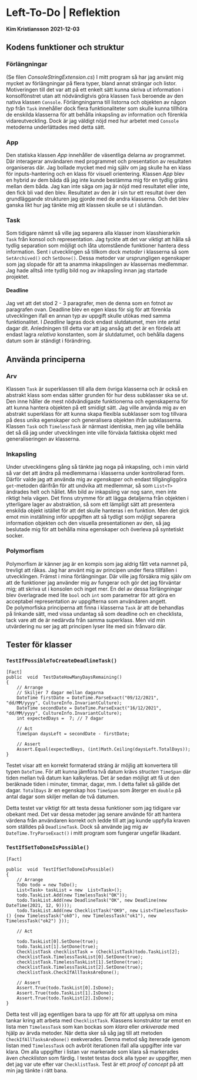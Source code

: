 # Left-To-Do | Reflektion

**Kim Kristiansson**
**2021-12-03**

## Kodens funktioner och struktur

### Förlängningar

(Se filen _ConsoleStringExtension.cs_)
I mitt program så har jag använt mig mycket av förlängningar på flera typer, bland annat strängar och listor. Motiveringen till det var att på ett enkelt sätt kunna skriva ut information i konsolfönstret utan att nödvändigtvis göra klassen `Task` beroende av den nativa klassen `Console`. Förlängningarna till listorna och objekten av någon _typ_ från `Task` innehåller dock flera funktionaliteter som skulle kunna tillhöra de enskilda klasserna för att behålla inkapsling av information och förenkla vidareutveckling. Dock är jag väldigt nöjd med hur arbetet med `Console` metoderna underlättades med detta sätt.

### App

Den statiska klassen _App_ innehåller de väsentliga delarna av programmet. Där interagerar användaren med programmet och presentation av resultaten organiseras där. Jag bollade mycket med mig själv om jag skulle ha en klass för inputs-hantering och en klass för visuell orientering. Klassen _App_ blev en hybrid av dem båda då jag inte kunde bestämma mig för en tydlig gräns mellan dem båda. Jag kan inte säga om jag är nöjd med resultatet eller inte, den fick bli vad den blev. Resultatet av den är i sin tur ett resultat över den grundläggande strukturen jag gjorde med de andra klasserna. Och det blev ganska likt hur jag tänkte mig att klassen skulle se ut i slutändan.

### Task

Som tidigare nämnt så ville jag separera alla klasser inom klasshierarkin `Task` från konsol och representation. Jag tyckte att det var viktigt att hålla så tydlig separation som möjligt och låta utomstående funktioner hantera dess information. Sent i utvecklingen så tillkom dock _metoder_ i klasserna så som `SetArchived()` och `SetDone()`. Dessa metoder var ursprungligen egenskaper som jag slopade för att ta anamma inkapslingen av klassernas medlemmar. Jag hade alltså inte tydlig bild nog av inkapsling innan jag startade projektet.

#### Deadline

Jag vet att det stod 2 - 3 paragrafer, men de denna som en fotnot av paragrafen ovan. Deadline blev en egen klass för sig för att förenkla utvecklingen ifall en annan typ av uppgift skulle utökas med samma funktionalitet. I _Deadline_ lagras dock endast slutdatumet, men inte antal dagar dit. Anledningen till detta var att jag ansåg att det är en fördela att endast lagra _relativa_ konstanten, som är slutdatumet, och behålla dagens datum som är ständigt i förändring.

## Använda principerna

### Arv

Klassen `Task` är superklassen till alla dem övriga klasserna och är också en abstrakt klass som endas sätter grunden för hur dess subklasser ska se ut. Den inne håller de mest nödvändigaste funktionerna och egenskaperna för att kunna hantera objekten på ett smidigt sätt. Jag ville använda mig av en abstrakt superklass för att kunna skapa flexibla subklasser som tog tillvara på dess unika egenskaper och generalisera objekten ifrån subklasserna. Klassen `Task` och `TimelessTask` är närmast identiska, men jag ville behålla det så då jag under utvecklingen inte ville förväxla faktiska objekt med generaliseringen av klasserna.

### Inkapsling

Under utvecklingens gång så tänkte jag noga på inkapsling, och i min värld så var det att ändra på medlemmarna i klasserna under kontrollerad form. Därför valde jag att använda mig av _egenskaper_ och endast tillgängliggöra `get`-metoden därifrån för att undvika att medlemmar, så som `List<T>` ändrades helt och hållet. Min bild av inkapsling var nog sann, men inte riktigt hela vägen. Det finns utrymme för att lägga detaljerna från objekten i ytterligare lager av abstraktion, så som ett lämpligt sätt att presentera enskilda objekt istället för att det skulle hanteras i en funktion. Men det gick emot min inställning inför uppgiften att så tydligt som möjligt separera information objekten och den visuella presentationen av den, så jag beslutade mig för att behålla mina egenskaper och överleva på syntetiskt socker.

### Polymorfism

Polymorfism är känner jag är en kompis som jag aldrig fått veta namnet på, trevligt att råkas. Jag har använt mig av principen under flera tillfällen i utvecklingen. Främst i mina förlängningar. Där ville jag försäkra mig själv om att de funktioner jag använder mig av fungerar och gör det jag förväntar mig; att skriva ut i konsolen och inget mer. En del av dessa förlängningar blev överlagrade med lite `bool` och `int` som parametrar för att göra en acceptabel representation av uppgifterna som användaren angett.  
De polymorfiska principerna att finna i klasserna `Task` är att de behandlas på linkande sätt, med vissa undantag så som deadline och en checklista, tack vare att de är nedärvda från samma superklass. Men vid min utvärdering nu ser jag att principen lyser lite med sin frånvaro där.

## Tester för klasser

### `TestIfPossibleToCreateDeadlineTask()`

```
[Fact]
public  void  TestDateHowManyDaysRemaining()
{
	// Arrange
	// Skiljer 7 dagar mellan dagarna
	DateTime firstDate = DateTime.ParseExact("09/12/2021", "dd/MM/yyyy", CultureInfo.InvariantCulture);
	DateTime secondDate = DateTime.ParseExact("16/12/2021", "dd/MM/yyyy", CultureInfo.InvariantCulture);
	int expectedDays =  7; // 7 dagar

	// Act
	TimeSpan daysLeft = secondDate - firstDate;

	// Assert
	Assert.Equal(expectedDays, (int)Math.Ceiling(daysLeft.TotalDays));
}
```

Testet visar att en korrekt formaterad sträng är möjlig att konvertera till typen `DateTime`. För att kunna jämföra två datum krävs _structen_ `TimeSpan` där tiden mellan två datum kan kalkyleras. Det är sedan möjligt att få ut den beräknade tiden i minuter, timmar, dagar, mm. I detta fallet så gällde det dagar.
`TotalDays` är en egenskap hos `TimeSpan` som återger en `double` på antal dagar som skiljer mellan de två datumen.

Detta testet var viktigt för att testa dessa funktioner som jag tidigare var obekant med. Det var dessa metoder jag senare använde för att hantera värdena från användaren korrekt och ledde till att jag kunde uppfylla kraven som ställdes på `DeadlineTask`. Dock så använde jag mig av `DateTime.TryParseExact()` i mitt program som fungerar ungefär likadant.

### `TestIfSetToDoneIsPossible()`

```
[Fact]

public  void  TestIfSetToDoneIsPossible()
{
	// Arrange
	ToDo todo = new ToDo();
	List<Task> taskList = new  List<Task>();
	todo.TaskList.Add(new TimelessTask("OK"));
	todo.TaskList.Add(new DeadlineTask("OK", new Deadline(new DateTime(2021, 12, 9))));
	todo.TaskList.Add(new ChecklistTask("OK9", new List<TimelessTask>() {new TimelessTask("ok0"), new TimelessTask("ok1"), new TimelessTask("ok2") }));

	// Act

	todo.TaskList[0].SetDone(true);
	todo.TaskList[1].SetDone(true);
	ChecklistTask checklistTask = (ChecklistTask)todo.TaskList[2];
	checklistTask.TimelessTaskList[0].SetDone(true);
	checklistTask.TimelessTaskList[1].SetDone(true);
	checklistTask.TimelessTaskList[2].SetDone(true);
	checklistTask.CheckIfAllTasksAreDone();

	// Assert
	Assert.True(todo.TaskList[0].IsDone);
	Assert.True(todo.TaskList[1].IsDone);
	Assert.True(todo.TaskList[2].IsDone);
}
```

Detta test vill jag egentligen bara ta upp för att för att upplysa om mina tankar kring att arbeta med `ChecklistTask`. Klassens konstruktor tar emot en lista men `TimelessTask` som kan bockas som _klara_ eller _arkiverade_ med hjälp av ärvda metoder. När detta sker så såg jag till att metoden `CheckIfAllTasksAreDone()` exekverades. Denna metod såg itererade igenom listan med `TimelessTask` och avbröt iterationen ifall alla uppgifter inte var klara. Om alla uppgifter i listan var markerade som klara så markerades även _checklistan_ som färdig. I testet testas dock alla typer av uppgifter, men det jag var ute efter var `ChecklistTask`.
Test är ett _proof of concept_ på att min jag tänkte i rätt bana.
